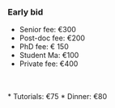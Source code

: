 ### Early bid
* Senior fee: €300
* Post-doc fee: €200
* PhD fee: € 150
* Student Ma:  €100
* Private fee: €400
<br/>
<br/>
* Tutorials: €75
* Dinner: €80 